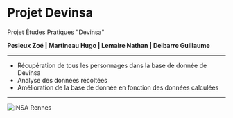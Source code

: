﻿# Projet Devinsa
Projet Études Pratiques "Devinsa"

**Pesleux Zoé | Martineau Hugo | Lemaire Nathan | Delbarre Guillaume**

-------------

- Récupération de tous les personnages dans la base de donnée de Devinsa
- Analyse des données récoltées
- Amélioration de la base de donnée en fonction des données calculées

------------

![INSA Rennes](https://talentsdunumerique.com/sites/default/files/public/logo-insa-rennes-2018.jpg "INSA Rennes")
